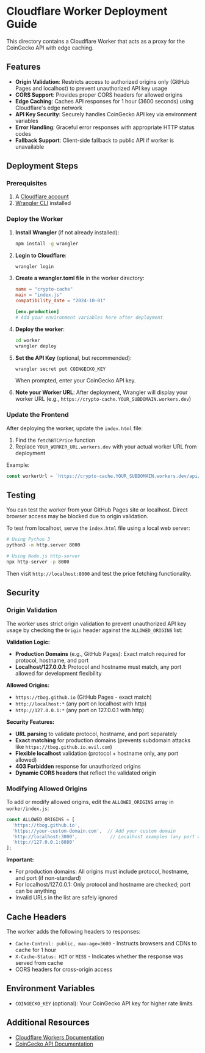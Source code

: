 # Cloudflare Worker Deployment Guide

This directory contains a Cloudflare Worker that acts as a proxy for the CoinGecko API with edge caching.

## Features

- **Origin Validation**: Restricts access to authorized origins only (GitHub Pages and localhost) to prevent unauthorized API key usage
- **CORS Support**: Provides proper CORS headers for allowed origins
- **Edge Caching**: Caches API responses for 1 hour (3600 seconds) using Cloudflare's edge network
- **API Key Security**: Securely handles CoinGecko API key via environment variables
- **Error Handling**: Graceful error responses with appropriate HTTP status codes
- **Fallback Support**: Client-side fallback to public API if worker is unavailable

## Deployment Steps

### Prerequisites

1. A [Cloudflare account](https://dash.cloudflare.com/sign-up)
2. [Wrangler CLI](https://developers.cloudflare.com/workers/wrangler/install-and-update/) installed

### Deploy the Worker

1. **Install Wrangler** (if not already installed):
   ```bash
   npm install -g wrangler
   ```

2. **Login to Cloudflare**:
   ```bash
   wrangler login
   ```

3. **Create a wrangler.toml file** in the worker directory:
   ```toml
   name = "crypto-cache"
   main = "index.js"
   compatibility_date = "2024-10-01"
   
   [env.production]
   # Add your environment variables here after deployment
   ```

4. **Deploy the worker**:
   ```bash
   cd worker
   wrangler deploy
   ```

5. **Set the API Key** (optional, but recommended):
   ```bash
   wrangler secret put COINGECKO_KEY
   ```
   When prompted, enter your CoinGecko API key.

6. **Note your Worker URL**: After deployment, Wrangler will display your worker URL (e.g., `https://crypto-cache.YOUR_SUBDOMAIN.workers.dev`)

### Update the Frontend

After deploying the worker, update the `index.html` file:

1. Find the `fetchBTCPrice` function
2. Replace `YOUR_WORKER_URL.workers.dev` with your actual worker URL from deployment

Example:
```javascript
const workerUrl = `https://crypto-cache.YOUR_SUBDOMAIN.workers.dev/api/v3/simple/price?ids=bitcoin&vs_currencies=${currencyLower}`;
```

## Testing

You can test the worker from your GitHub Pages site or localhost. Direct browser access may be blocked due to origin validation.

To test from localhost, serve the `index.html` file using a local web server:
```bash
# Using Python 3
python3 -m http.server 8000

# Using Node.js http-server
npx http-server -p 8000
```

Then visit `http://localhost:8000` and test the price fetching functionality.

## Security

### Origin Validation

The worker uses strict origin validation to prevent unauthorized API key usage by checking the `Origin` header against the `ALLOWED_ORIGINS` list:

**Validation Logic:**
- **Production Domains** (e.g., GitHub Pages): Exact match required for protocol, hostname, and port
- **Localhost/127.0.0.1**: Protocol and hostname must match, any port allowed for development flexibility

**Allowed Origins:**
- `https://tbog.github.io` (GitHub Pages - exact match)
- `http://localhost:*` (any port on localhost with http)
- `http://127.0.0.1:*` (any port on 127.0.0.1 with http)

**Security Features:**
- **URL parsing** to validate protocol, hostname, and port separately
- **Exact matching** for production domains (prevents subdomain attacks like `https://tbog.github.io.evil.com`)
- **Flexible localhost** validation (protocol + hostname only, any port allowed)
- **403 Forbidden** response for unauthorized origins
- **Dynamic CORS headers** that reflect the validated origin

### Modifying Allowed Origins

To add or modify allowed origins, edit the `ALLOWED_ORIGINS` array in `worker/index.js`:

```javascript
const ALLOWED_ORIGINS = [
  'https://tbog.github.io',
  'https://your-custom-domain.com',  // Add your custom domain
  'http://localhost:3000',            // Localhost examples (any port works)
  'http://127.0.0.1:8080'
];
```

**Important:**
- For production domains: All origins must include protocol, hostname, and port (if non-standard)
- For localhost/127.0.0.1: Only protocol and hostname are checked; port can be anything
- Invalid URLs in the list are safely ignored

## Cache Headers

The worker adds the following headers to responses:
- `Cache-Control: public, max-age=3600` - Instructs browsers and CDNs to cache for 1 hour
- `X-Cache-Status: HIT` or `MISS` - Indicates whether the response was served from cache
- CORS headers for cross-origin access

## Environment Variables

- `COINGECKO_KEY` (optional): Your CoinGecko API key for higher rate limits

## Additional Resources

- [Cloudflare Workers Documentation](https://developers.cloudflare.com/workers/)
- [CoinGecko API Documentation](https://www.coingecko.com/en/api/documentation)
